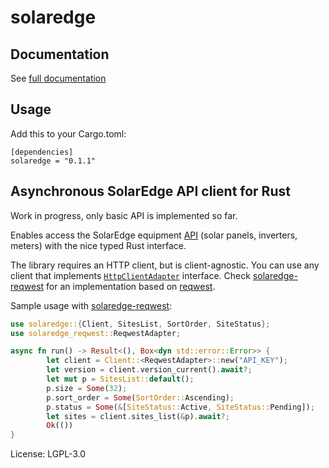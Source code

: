 # solaredge

## Documentation

See [full documentation](https://docs.rs/solaredge)

## Usage

Add this to your Cargo.toml:
```
[dependencies]
solaredge = "0.1.1"
```

## Asynchronous SolarEdge API client for Rust

Work in progress, only basic API is implemented so far.

Enables access the SolarEdge equipment [API](https://www.solaredge.com/sites/default/files/se_monitoring_api.pdf)
(solar panels, inverters, meters) with the nice typed Rust interface.

The library requires an HTTP client, but is client-agnostic. You can use any client that implements
[`HttpClientAdapter`](https://docs.rs/solaredge/*/solaredge/trait.HttpClientAdapter.html) interface.
Check [solaredge-reqwest](https://crates.io/crates/solaredge-reqwest) for an implementation based
on [reqwest](https://crates.io/crates/reqwest).

Sample usage with [solaredge-reqwest](https://crates.io/crates/solaredge-reqwest):
```rust
use solaredge::{Client, SitesList, SortOrder, SiteStatus};
use solaredge_reqwest::ReqwestAdapter;

async fn run() -> Result<(), Box<dyn std::error::Error>> {
		let client = Client::<ReqwestAdapter>::new("API_KEY");
		let version = client.version_current().await?;
		let mut p = SitesList::default();
		p.size = Some(32);
		p.sort_order = Some(SortOrder::Ascending);
		p.status = Some(&[SiteStatus::Active, SiteStatus::Pending]);
		let sites = client.sites_list(&p).await?;
		Ok(())
}
```

License: LGPL-3.0
